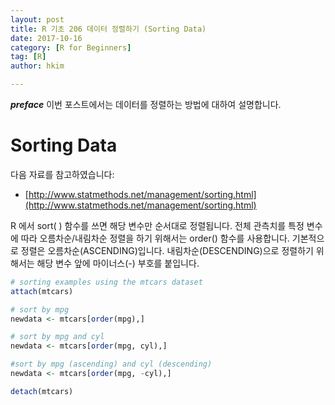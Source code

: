 ```yaml
---
layout: post  
title: R 기초 206 데이터 정렬하기 (Sorting Data)  
date: 2017-10-16  
category: [R for Beginners]  
tag: [R]  
author: hkim  

---
```


***preface*** 이번 포스트에서는 데이터를 정렬하는 방법에 대하여 설명합니다.

# Sorting Data

다음 자료를 참고하였습니다:  
- [http://www.statmethods.net/management/sorting.html](http://www.statmethods.net/management/sorting.html)

R 에서 sort( ) 함수를 쓰면 해당 변수만 순서대로 정렬됩니다. 전체 관측치를 특정 변수에 따라 오름차순/내림차순 정렬을 하기 위해서는 order() 함수를 사용합니다. 기본적으로 정렬은 오름차순(ASCENDING)입니다. 내림차순(DESCENDING)으로 정렬하기 위해서는 해당 변수 앞에 마이너스(-) 부호를 붙입니다.

```r
# sorting examples using the mtcars dataset
attach(mtcars)

# sort by mpg
newdata <- mtcars[order(mpg),]

# sort by mpg and cyl
newdata <- mtcars[order(mpg, cyl),]

#sort by mpg (ascending) and cyl (descending)
newdata <- mtcars[order(mpg, -cyl),]

detach(mtcars)
```
